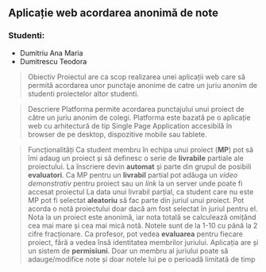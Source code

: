## Aplicație web acordarea anonimă de note
### Studenti:
* Dumitriu Ana Maria
* Dumitrescu Teodora

> Obiectiv
Proiectul are ca scop realizarea unei aplicații web care să permită acordarea unor punctaje anonime de catre un juriu anonim de studenti proiectelor altor studenti.

> Descriere
Platforma permite acordarea punctajului unui proiect de către un juriu anonim de colegi. Platforma este bazată pe o aplicație web cu arhitectură de tip Single Page Application accesibilă în browser de pe desktop, dispozitive mobile sau tablete.

> Funcționalități
Ca student membru în echipa unui proiect (**MP**) pot să îmi adaug un proiect și să definesc o serie de **livrabile** partiale ale proiectului. La înscriere devin **automat** și parte din grupul de posibili **evaluatori**. 
Ca MP pentru un **livrabil** partial pot adăuga un _video demonstrativ_ pentru proiect sau un _link_ la un server unde poate fi accesat proiectul
La data unui livrabil parțial, ca student care nu este MP pot fi selectat **aleatoriu** să fac parte din juriul unui proiect. Pot acorda o notă proiectului doar dacă am fost selectat în juriul pentru el. 
Nota la un proiect este anonimă, iar nota totală se calculează omițând cea mai mare și cea mai mică notă. Notele sunt de la 1-10 cu până la 2 cifre fracționare.
Ca profesor, pot vedea **evaluarea** pentru fiecare proiect, fără a vedea însă identitatea membrilor juriului.
Aplicația are și un sistem de **permisiuni**. Doar un membru al juriului poate să adauge/modifice note și doar notele lui pe o perioadă limitată de timp
